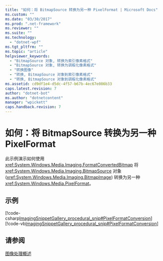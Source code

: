```yaml
---
title: "如何：将 BitmapSource 转换为另一种 PixelFormat | Microsoft Docs"
ms.custom: ""
ms.date: "03/30/2017"
ms.prod: ".net-framework"
ms.reviewer: ""
ms.suite: ""
ms.technology: 
  - "dotnet-wpf"
ms.tgt_pltfrm: ""
ms.topic: "article"
helpviewer_keywords: 
  - "BitmapSource 对象, 转换为索引像素格式"
  - "BitmapSource 对象, 转换为调板化像素格式"
  - "转换图像"
  - "转换, BitmapSource 对象到索引像素格式"
  - "转换, BitmapSource 对象到调板化像素格式"
ms.assetid: cd9df1e4-d5dc-4f57-b67b-4ec67e086b33
caps.latest.revision: 7
author: "dotnet-bot"
ms.author: "dotnetcontent"
manager: "wpickett"
caps.handback.revision: 7
---
```

# 如何：将 BitmapSource 转换为另一种 PixelFormat
此示例演示如何使用 <xref:System.Windows.Media.Imaging.FormatConvertedBitmap> 将 <xref:System.Windows.Media.Imaging.BitmapSource> 对象 \(<xref:System.Windows.Media.Imaging.BitmapImage>\) 转换为另一种 <xref:System.Windows.Media.PixelFormat>。  
  
## 示例  
 [!code-csharp[ImagingSnippetGallery_procedural_snip#PixelFormatConversion](../../../../samples/snippets/csharp/VS_Snippets_Wpf/ImagingSnippetGallery_procedural_snip/CSharp/PixelFormatsExample.cs#pixelformatconversion)]
 [!code-vb[ImagingSnippetGallery_procedural_snip#PixelFormatConversion](../../../../samples/snippets/visualbasic/VS_Snippets_Wpf/ImagingSnippetGallery_procedural_snip/VB/PixelFormatsExample.vb#pixelformatconversion)]  
  
## 请参阅  
 [图像处理概述](../../../../docs/framework/wpf/graphics-multimedia/imaging-overview.md)
